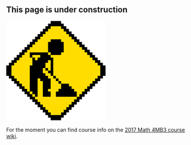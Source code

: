 ## This page is under construction

![const](images/under-construction.gif)

For the moment you can find course info on the [2017 Math 4MB3 course wiki](http://ms.mcmaster.ca/earn/4MB3/).
